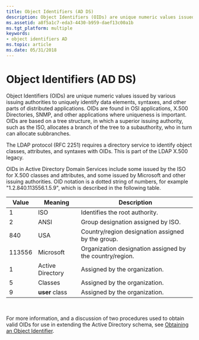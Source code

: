 ```yaml
---
title: Object Identifiers (AD DS)
description: Object Identifiers (OIDs) are unique numeric values issued by various issuing authorities to uniquely identify data elements, syntaxes, and other parts of distributed applications.
ms.assetid: a8f5a1c7-eda3-4430-b959-daef13c00a1b
ms.tgt_platform: multiple
keywords:
- object identifiers AD
ms.topic: article
ms.date: 05/31/2018
---
```


# Object Identifiers (AD DS)

Object Identifiers (OIDs) are unique numeric values issued by various issuing authorities to uniquely identify data elements, syntaxes, and other parts of distributed applications. OIDs are found in OSI applications, X.500 Directories, SNMP, and other applications where uniqueness is important. OIDs are based on a tree structure, in which a superior issuing authority, such as the ISO, allocates a branch of the tree to a subauthority, who in turn can allocate subbranches.

The LDAP protocol (RFC 2251) requires a directory service to identify object classes, attributes, and syntaxes with OIDs. This is part of the LDAP X.500 legacy.

OIDs in Active Directory Domain Services include some issued by the ISO for X.500 classes and attributes, and some issued by Microsoft and other issuing authorities. OID notation is a dotted string of numbers, for example "1.2.840.113556.1.5.9", which is described in the following table.



| Value  | Meaning          | Description                                              |
|--------|------------------|----------------------------------------------------------|
| 1      | ISO              | Identifies the root authority.                           |
| 2      | ANSI             | Group designation assigned by ISO.                       |
| 840    | USA              | Country/region designation assigned by the group.        |
| 113556 | Microsoft        | Organization designation assigned by the country/region. |
| 1      | Active Directory | Assigned by the organization.                            |
| 5      | Classes          | Assigned by the organization.                            |
| 9      | **user** class   | Assigned by the organization.                            |



 

For more information, and a discussion of two procedures used to obtain valid OIDs for use in extending the Active Directory schema, see [Obtaining an Object Identifier](obtaining-an-object-identifier.md).

 

 




